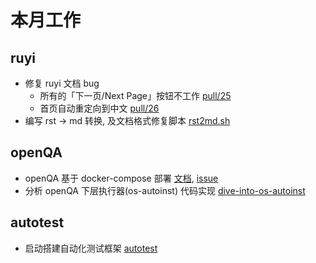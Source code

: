 # 本月工作

## ruyi

- 修复 ruyi 文档 bug
    - 所有的「下一页/Next Page」按钮不工作 [pull/25](https://github.com/ruyisdk/docs/pull/25)
    - 首页自动重定向到中文 [pull/26](https://github.com/ruyisdk/docs/pull/26)
- 编写 rst -> md 转换, 及文档格式修复脚本 [rst2md.sh](./202312_week1/rst2md.sh)

## openQA

- openQA 基于 docker-compose 部署 [文档](./202312_week2/openqa_docker.md), [issue](https://github.com/os-autoinst/openQA/issues/5384)
- 分析 openQA 下层执行器(os-autoinst) 代码实现 [dive-into-os-autoinst](../doc/openqa/dive-into-os-autoinst.md)

## autotest

- 启动搭建自动化测试框架 [autotest](https://github.com/trdthg/t-autotest)
